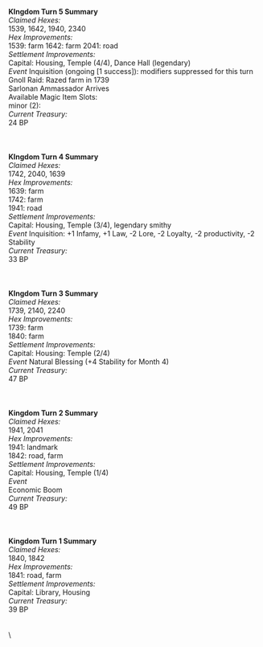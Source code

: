 __**KIngdom Turn 5 Summary**__\
_Claimed Hexes:_\
1539, 1642, 1940, 2340\
_Hex Improvements:_\
1539: farm
1642: farm
2041: road\
_Settlement Improvements:_\
Capital: Housing, Temple (4/4), Dance Hall (legendary)\
_Event_
Inquisition (ongoing [1 success]): modifiers suppressed for this turn\
Gnoll Raid: Razed farm in 1739\
Sarlonan Ammassador Arrives\
Available Magic Item Slots:\
minor (2):\
_Current Treasury:_\
24 BP\
\
\
\
__**KIngdom Turn 4 Summary**__\
_Claimed Hexes:_\
1742, 2040, 1639\
_Hex Improvements:_\
1639: farm\
1742: farm\
1941: road\
_Settlement Improvements:_\
Capital: Housing, Temple (3/4), legendary smithy\
_Event_
Inquisition: +1 Infamy, +1 Law, -2 Lore, -2 Loyalty, -2 productivity, -2 Stability\
_Current Treasury:_\
33 BP\
\
\
\
__**KIngdom Turn 3 Summary**__\
_Claimed Hexes:_\
1739, 2140, 2240\
_Hex Improvements:_\
1739: farm\
1840: farm\
_Settlement Improvements:_\
Capital: Housing: Temple (2/4)\
_Event_
Natural Blessing (+4 Stability for Month 4)\
_Current Treasury:_\
47 BP\
\
\
\
__**Kingdom Turn 2 Summary**__\
_Claimed Hexes:_\
1941, 2041\
_Hex Improvements:_\
1941: landmark\
1842: road, farm\
_Settlement Improvements:_\
Capital: Housing, Temple (1/4)\
_Event_\
Economic Boom\
_Current Treasury:_\
49 BP\
\
\
\
__**Kingdom Turn 1 Summary**__\
_Claimed Hexes:_\
1840, 1842\
_Hex Improvements:_\
1841: road, farm\
_Settlement Improvements:_\
Capital: Library, Housing\
_Current Treasury:_\
39 BP\
\
\
\
